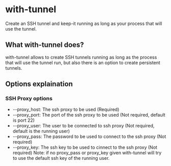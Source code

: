 # with-tunnel
Create an SSH tunnel and keep-it running as long as your process that will use the tunnel.
## What with-tunnel does?
with-tunnel allows to create SSH tunnels running as long as the process that will use the tunnel run, but also there is an option to create persistent tunnels.
## Options explaination
### SSH Proxy options
* --proxy_host: The ssh proxy to be used (Required)
* --proxy_port: The port of the ssh proxy to be used (Not required, default is port 22)
* --proxy_user: The user to be connected to ssh proxy (Not required, default is the running user)
* --proxy_pass: The password to be used to connect to the ssh proxy (Not required)
* --proxy_key:  The ssh key to be used to cinnect to the ssh proxy (Not required)
Note: if no proxy_pass or proxy_key given with-tunnel will try to use the default ssh key of the running user.
